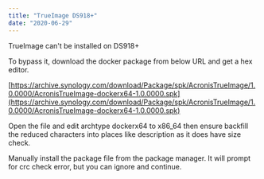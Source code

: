 ```yaml
---
title: "TrueImage DS918+"
date: "2020-06-29"
---
```


TrueImage can't be installed on DS918+

To bypass it, download the docker package from below URL and get a hex editor.

[https://archive.synology.com/download/Package/spk/AcronisTrueImage/1.0.0000/AcronisTrueImage-dockerx64-1.0.0000.spk](https://archive.synology.com/download/Package/spk/AcronisTrueImage/1.0.0000/AcronisTrueImage-dockerx64-1.0.0000.spk)

Open the file and edit archtype dockerx64 to x86\_64 then ensure backfill the reduced characters into places like description as it does have size check.

Manually install the package file from the package manager. It will prompt for crc check error, but you can ignore and continue.

